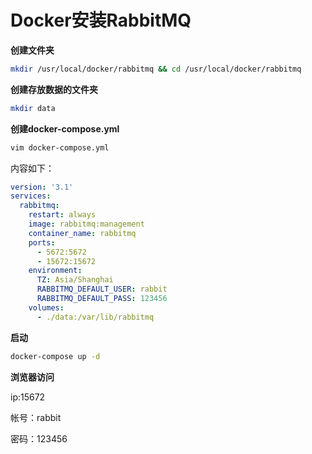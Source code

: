 # Docker安装RabbitMQ

**创建文件夹**

```sh
mkdir /usr/local/docker/rabbitmq && cd /usr/local/docker/rabbitmq
```

**创建存放数据的文件夹**

```sh
mkdir data
```

**创建docker-compose.yml**

```sh
vim docker-compose.yml
```

内容如下：

```yml
version: '3.1'
services:
  rabbitmq:
    restart: always
    image: rabbitmq:management
    container_name: rabbitmq
    ports:
      - 5672:5672
      - 15672:15672
    environment:
      TZ: Asia/Shanghai
      RABBITMQ_DEFAULT_USER: rabbit
      RABBITMQ_DEFAULT_PASS: 123456
    volumes:
      - ./data:/var/lib/rabbitmq
```

**启动**

```sh
docker-compose up -d
```

**浏览器访问**

ip:15672

帐号：rabbit

密码：123456
